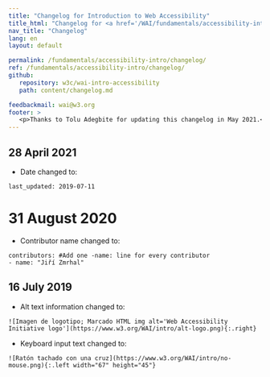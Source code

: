 ```yaml
---
title: "Changelog for Introduction to Web Accessibility"
title_html: "Changelog for <a href='/WAI/fundamentals/accessibility-intro/'>Introduction to Web Accessibility</a>"
nav_title: "Changelog"
lang: en
layout: default

permalink: /fundamentals/accessibility-intro/changelog/
ref: /fundamentals/accessibility-intro/changelog/
github:
   repository: w3c/wai-intro-accessibility
   path: content/changelog.md

feedbackmail: wai@w3.org
footer: >
   <p>Thanks to Tolu Adegbite for updating this changelog in May 2021.</p>
---
```


## 28 April 2021
* Date changed to:
```
last_updated: 2019-07-11
```

# 31 August 2020
* Contributor name changed to:
```
contributors: #Add one -name: line for every contributor
- name: "Jiří Zmrhal"
```

## 16 July 2019
* Alt text information changed to:
```
![Imagen de logotipo; Marcado HTML img alt='Web Accessibility Initiative logo'](https://www.w3.org/WAI/intro/alt-logo.png){:.right}
```
* Keyboard input text changed to:
```
![Ratón tachado con una cruz](https://www.w3.org/WAI/intro/no-mouse.png){:.left width="67" height="45"}
```
